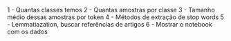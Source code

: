 1 - Quantas classes temos
2 - Quantas amostras por classe
3 - Tamanho médio dessas amostras por token
4 - Métodos de extração de stop words
5 - Lemmatiazation, buscar referências de artigos
6 - Mostrar o notebook com os dados